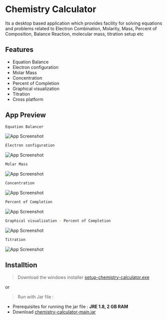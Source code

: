 # Chemistry Calculator
Its a desktop based application which  provides facility for solving  equations and problems related to Electron Combination, Molarity, Mass, Percent of Composition, Balance Reaction, molecular mass, titration setup etc

## Features

- Equation Balance
- Electron configuration
- Molar Mass
- Concentration
- Percent of Completion
- Graphical visualization
- Titration
- Cross platform

  
## App Preview

```bash
Equation Balancer
```
![App Screenshot](https://raw.githubusercontent.com/IIT-NSTU/chemistry-calculator/main/App%20Screenshots/Equation%20Balancer.PNG)

```bash
Electron configuration
```
![App Screenshot](https://github.com/IIT-NSTU/chemistry-calculator/raw/main/App%20Screenshots/atomic%20profile.PNG)

```bash
Molar Mass
```
![App Screenshot](https://raw.githubusercontent.com/IIT-NSTU/chemistry-calculator/main/App%20Screenshots/Molar%20mass.PNG)

```bash
Concentration
```
![App Screenshot](https://github.com/IIT-NSTU/chemistry-calculator/raw/main/App%20Screenshots/Concentration.PNG)

```bash
Percent of Completion
```
![App Screenshot](https://github.com/IIT-NSTU/chemistry-calculator/raw/main/App%20Screenshots/Percent%20of%20Completion.PNG)

```bash
Graphical visualization - Percent of Completion
```
![App Screenshot](https://github.com/IIT-NSTU/chemistry-calculator/raw/main/App%20Screenshots/chart.PNG)

```bash
Titration
```
![App Screenshot](https://github.com/IIT-NSTU/chemistry-calculator/raw/main/App%20Screenshots/Titration.PNG)

    
## Installtion
> Download the windows installer [setup-chemistry-calculator.exe](https://drive.google.com/file/d/10yogmGp5bonNTmXTxlAJvXdYlzTyo6MS/view?usp=sharing)

or

> Run with Jar file : 
- Prerequisites for  running the jar file : **JRE 1.8, 2 GB RAM**
- Download [chemistry-calculator-main.jar](https://github.com/IIT-NSTU/chemistry-calculator/raw/main/out/artifacts/chemistry_calculator_main_jar/chemistry-calculator-main.jar)
